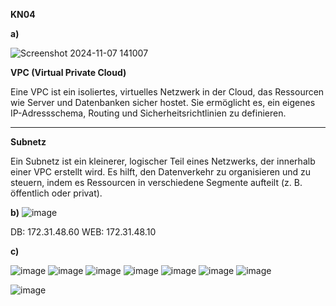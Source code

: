 ****KN04****

**a)**

![Screenshot 2024-11-07 141007](https://github.com/user-attachments/assets/007ea00c-07bc-4e7a-9a5f-d2f336e47a4a)


**VPC (Virtual Private Cloud)**

Eine VPC ist ein isoliertes, virtuelles Netzwerk in der Cloud, das Ressourcen wie Server und Datenbanken sicher hostet.
Sie ermöglicht es, ein eigenes IP-Adressschema, Routing und Sicherheitsrichtlinien zu definieren.

------------------------------------------------------------------------------------------------------------------------------

**Subnetz**

Ein Subnetz ist ein kleinerer, logischer Teil eines Netzwerks, der innerhalb einer VPC erstellt wird.
Es hilft, den Datenverkehr zu organisieren und zu steuern, indem es Ressourcen in verschiedene Segmente aufteilt (z. B. öffentlich oder privat).

**b)**
![image](https://github.com/user-attachments/assets/222a441b-b604-480e-b9d5-9111615d4d03)

DB: 172.31.48.60
WEB: 172.31.48.10

**c)**

![image](https://github.com/user-attachments/assets/9e780ad6-9073-42d9-b797-85e000cee1f4)
![image](https://github.com/user-attachments/assets/e86d9928-5970-43cf-9195-0b99f31477e8)
![image](https://github.com/user-attachments/assets/7b024569-cf17-438c-b5f3-ba170e7b0ef1)
![image](https://github.com/user-attachments/assets/70aeb263-6a2d-444d-8d36-db8173a0e384)
![image](https://github.com/user-attachments/assets/a241f251-2118-4701-ab77-f61a7649b77b)
![image](https://github.com/user-attachments/assets/dcc35a19-32b2-4e75-a8ee-5f9ca49687b2)
![image](https://github.com/user-attachments/assets/e84549d3-b3ba-49b7-99bc-61c38a6c0acb)


![image](https://github.com/user-attachments/assets/c7dd2d64-64da-4efd-944e-0ce776d60337)

